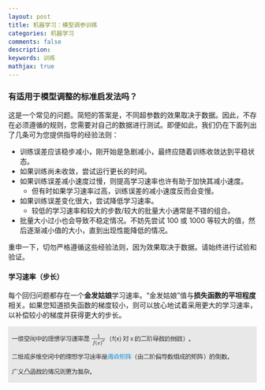 ```yaml
---
layout: post
title: 机器学习：模型调参训练
categories: 机器学习
comments: false
description: 
keywords: 训练
mathjax: true
---
```

### 有适用于模型调整的标准启发法吗？

这是一个常见的问题。简短的答案是，不同超参数的效果取决于数据。因此，不存在必须遵循的规则，您需要对自己的数据进行测试。即便如此，我们仍在下面列出了几条可为您提供指导的经验法则：

 * 训练误差应该稳步减小，刚开始是急剧减小，最终应随着训练收敛达到平稳状态。
 * 如果训练尚未收敛，尝试运行更长的时间。
 * 如果训练误差减小速度过慢，则提高学习速率也许有助于加快其减小速度。
   * 但有时如果学习速率过高，训练误差的减小速度反而会变慢。
 * 如果训练误差变化很大，尝试降低学习速率。
   * 较低的学习速率和较大的步数/较大的批量大小通常是不错的组合。
 * 批量大小过小也会导致不稳定情况。不妨先尝试 100 或 1000 等较大的值，然后逐渐减小值的大小，直到出现性能降低的情况。

重申一下，切勿严格遵循这些经验法则，因为效果取决于数据。请始终进行试验和验证。


#### 学习速率（步长）
每个回归问题都存在一个**金发姑娘**学习速率。“金发姑娘”值与**损失函数的平坦程度**相关。如果您知道损失函数的梯度较小，则可以放心地试着采用更大的学习速率，以补偿较小的梯度并获得更大的步长。

![](/images/blog/2018-03-19-17-15-28.jpg)

